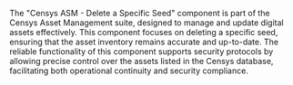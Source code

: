 The "Censys ASM - Delete a Specific Seed" component is part of the Censys Asset Management suite, designed to manage and update digital assets effectively. This component focuses on deleting a specific seed, ensuring that the asset inventory remains accurate and up-to-date. The reliable functionality of this component supports security protocols by allowing precise control over the assets listed in the Censys database, facilitating both operational continuity and security compliance.
